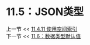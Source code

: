 # 11.5：JSON类型  

上一节 << [11.4.11 使用空间索引](../04/11/Using%20Spatial%20Indexes.md)  
下一节 << [11.6：数据类型默认值](../06/Data%20Type%20Default%20Values.md)